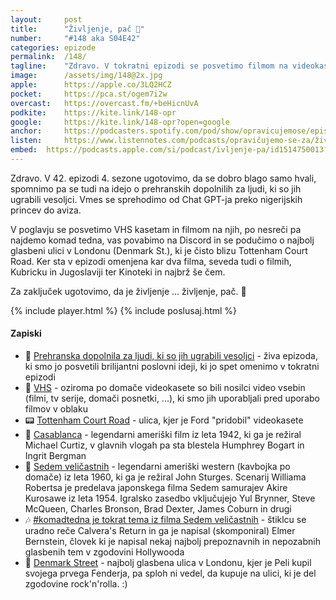 ```yaml
---
layout: 	post
title:  	"Življenje, pač 🧬"
number: 	"#148 aka S04E42"
categories:	epizode
permalink:	/148/
tagline: 	"Zdravo. V tokratni epizodi se posvetimo filmom na videokasetah, ulicam v Londonu, kjer jih dobite in dveh filmih. In življenju, pač."
image:		/assets/img/148@2x.jpg
apple:		https://apple.co/3LQ2HCZ
pocket:		https://pca.st/ogem7i2w
overcast:	https://overcast.fm/+beHicnUvA
podkite:	https://kite.link/148-opr
google:		https://kite.link/148-opr?open=google
anchor:		https://podcasters.spotify.com/pod/show/opravicujemose/episodes/ivljenje--pa-e215v1g
listen:		https://www.listennotes.com/podcasts/opravičujemo-se-za/življenje-pač-Zj8lXSDK6CH/embed/
embed:	https://podcasts.apple.com/si/podcast/ivljenje-pa/id1514750013?i=1000606003818
---
```


Zdravo. V 42. epizodi 4. sezone ugotovimo, da se dobro blago samo hvali, spomnimo pa se tudi na idejo o prehranskih dopolnilih za ljudi, ki so jih ugrabili vesoljci. Vmes se sprehodimo od Chat GPT-ja preko nigerijskih princev do aviza. 

V poglavju se posvetimo VHS kasetam in filmom na njih, po nesreči pa najdemo komad tedna, vas povabimo na Discord in se podučimo o najbolj glasbeni ulici v Londonu (Denmark St.), ki je čisto blizu Tottenham Court Road.  Ker sta v epizodi omenjena kar dva filma, seveda tudi o filmih, Kubricku in Jugoslaviji ter Kinoteki in najbrž še čem. 

Za zaključek ugotovimo, da je življenje ... življenje, pač. 🤷 

{% include player.html %}
{% include poslusaj.html %}

<!--break-->

#### Zapiski

- 💊 [Prehranska dopolnila za ljudi, ki so jih ugrabili vesoljci](https://opravicujemo.se/104/) - živa epizoda, ki smo jo posvetili brilijantni poslovni ideji, ki jo spet omenimo v tokratni epizodi 
- 📼 [VHS](https://en.wikipedia.org/wiki/VHS) - oziroma po domače videokasete so bili nosilci video vsebin (filmi, tv serije, domači posnetki, ...), ki smo jih uporabljali pred uporabo filmov v oblaku 
- 📟 [Tottenham Court Road](https://en.wikipedia.org/wiki/Tottenham_Court_Road) - ulica, kjer je Ford "pridobil" videokasete 
- 🎹 [Casablanca](https://en.wikipedia.org/wiki/Casablanca_(film)) - legendarni ameriški film iz leta 1942, ki ga je režiral Michael Curtiz, v glavnih vlogah pa sta blestela Humphrey Bogart in Ingrit Bergman 
- 🤠 [Sedem veličastnih](https://en.wikipedia.org/wiki/The_Magnificent_Seven) - legendarni ameriški western (kavbojka po domače) iz leta 1960, ki ga je režiral John Sturges. Scenarij Williama Robertsa je predelava japonskega filma Sedem samurajev Akire Kurosawe iz leta 1954. Igralsko zasedbo vključujejo Yul Brynner, Steve McQueen, Charles Bronson, Brad Dexter, James Coburn in drugi 
- 🎶 [#komadtedna je tokrat tema iz filma Sedem veličastnih](https://www.youtube.com/watch?v=yulmgTcGLZw) - štiklcu se uradno reče Calvera's Return in ga je napisal (skomponiral) Elmer Bernstein, človek ki je napisal nekaj najbolj prepoznavnih in nepozabnih glasbenih tem v zgodovini Hollywooda 
- 🎸 [Denmark Street](https://en.wikipedia.org/wiki/Denmark_Street) - najbolj glasbena ulica v Londonu, kjer je Peli kupil svojega prvega Fenderja, pa sploh ni vedel, da kupuje na ulici, ki je del zgodovine rock'n'rolla. :) 